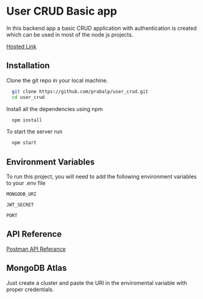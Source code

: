 
# User CRUD Basic app 

In this backend app a basic CRUD application with authentication is created which can be used in most of the node js projects. 

[Hosted Link](https://usercrudtest.herokuapp.com/)


## Installation

Clone the git repo in your local machine.

```bash
  git clone https://github.com/prabalp/user_crud.git
  cd user_crud
```
Install all the dependencies using npm

```bash
  npm install
```
To start the server run 
```bash
  npm start
```
## Environment Variables

To run this project, you will need to add the following environment variables to your .env file

`MONGODB_URI`

`JWT_SECRET`

`PORT`


## API Reference

[Postman API Referance](https://documenter.getpostman.com/view/14501669/UzJERysF)



## MongoDB Atlas 

Just create a cluster and paste the URI in the enviromental variable with proper credentials.

